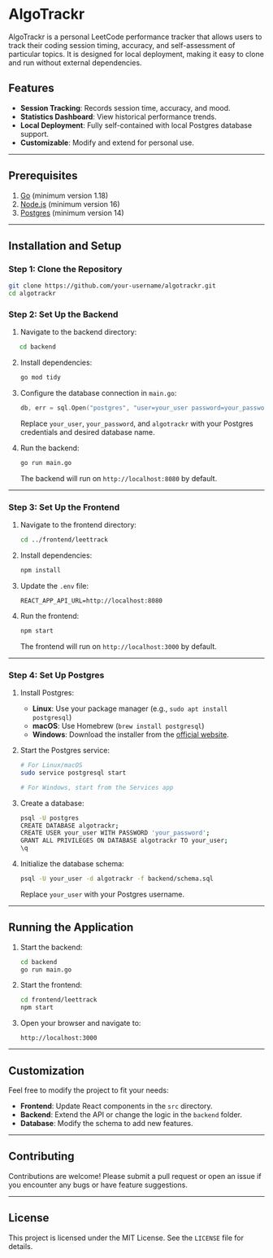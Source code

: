 # AlgoTrackr

AlgoTrackr is a personal LeetCode performance tracker that allows users to track their coding session timing, accuracy, and self-assessment of particular topics. It is designed for local deployment, making it easy to clone and run without external dependencies.

## Features
- **Session Tracking**: Records session time, accuracy, and mood.
- **Statistics Dashboard**: View historical performance trends.
- **Local Deployment**: Fully self-contained with local Postgres database support.
- **Customizable**: Modify and extend for personal use.

---

## Prerequisites
1. [Go](https://golang.org/dl/) (minimum version 1.18)
2. [Node.js](https://nodejs.org/) (minimum version 16)
3. [Postgres](https://www.postgresql.org/download/) (minimum version 14)

---

## Installation and Setup

### Step 1: Clone the Repository
```bash
git clone https://github.com/your-username/algotrackr.git
cd algotrackr
```

### Step 2: Set Up the Backend
1. Navigate to the backend directory:
```bash
   cd backend
```

2. Install dependencies:
   ```bash
   go mod tidy
   ```

3. Configure the database connection in `main.go`:
   ```go
   db, err = sql.Open("postgres", "user=your_user password=your_password dbname=algotrackr sslmode=disable")
   ```
   Replace `your_user`, `your_password`, and `algotrackr` with your Postgres credentials and desired database name.

4. Run the backend:
   ```bash
   go run main.go
   ```
   The backend will run on `http://localhost:8080` by default.

---

### Step 3: Set Up the Frontend
1. Navigate to the frontend directory:
   ```bash
   cd ../frontend/leettrack
   ```

2. Install dependencies:
   ```bash
   npm install
   ```

3. Update the `.env` file:
   ```env
   REACT_APP_API_URL=http://localhost:8080
   ```

4. Run the frontend:
   ```bash
   npm start
   ```
   The frontend will run on `http://localhost:3000` by default.

---

### Step 4: Set Up Postgres
1. Install Postgres:
   - **Linux**: Use your package manager (e.g., `sudo apt install postgresql`)
   - **macOS**: Use Homebrew (`brew install postgresql`)
   - **Windows**: Download the installer from the [official website](https://www.postgresql.org/download/).

2. Start the Postgres service:
   ```bash
   # For Linux/macOS
   sudo service postgresql start

   # For Windows, start from the Services app
   ```

3. Create a database:
   ```bash
   psql -U postgres
   CREATE DATABASE algotrackr;
   CREATE USER your_user WITH PASSWORD 'your_password';
   GRANT ALL PRIVILEGES ON DATABASE algotrackr TO your_user;
   \q
   ```

4. Initialize the database schema:
   ```bash
   psql -U your_user -d algotrackr -f backend/schema.sql
   ```
   Replace `your_user` with your Postgres username.

---

## Running the Application
1. Start the backend:
   ```bash
   cd backend
   go run main.go
   ```

2. Start the frontend:
   ```bash
   cd frontend/leettrack
   npm start
   ```

3. Open your browser and navigate to:
   ```
   http://localhost:3000
   ```

---

## Customization
Feel free to modify the project to fit your needs:
- **Frontend**: Update React components in the `src` directory.
- **Backend**: Extend the API or change the logic in the `backend` folder.
- **Database**: Modify the schema to add new features.

---

## Contributing
Contributions are welcome! Please submit a pull request or open an issue if you encounter any bugs or have feature suggestions.

---

## License
This project is licensed under the MIT License. See the `LICENSE` file for details.
